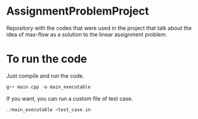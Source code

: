 # AssignmentProblemProject
Repository with the codes that were used in the project that talk about the idea of max-flow as a solution to the linear assignment problem.

# To run the code 

Just compile and run the code.

```c
g++ main.cpp -o main_executable
```
If you want, you can run a custom file of test case.

```c
./main_executable <test_case.in
```

